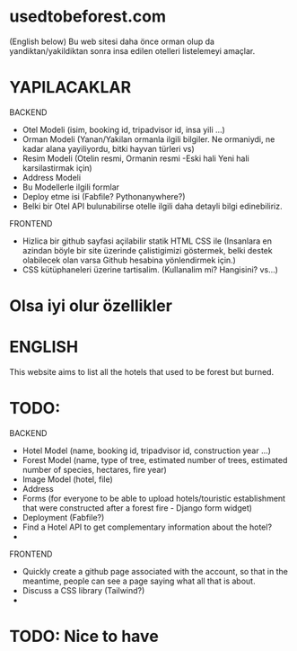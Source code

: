 # usedtobeforest.com
(English below)
Bu web sitesi daha önce orman olup da yandiktan/yakildiktan sonra insa edilen otelleri listelemeyi amaçlar.

# YAPILACAKLAR
BACKEND
- Otel Modeli (isim, booking id, tripadvisor id, insa yili ...)
- Orman Modeli (Yanan/Yakilan ormanla ilgili bilgiler. Ne ormaniydi, ne kadar alana yayiliyordu, bitki hayvan türleri vs)
- Resim Modeli (Otelin resmi, Ormanin resmi -Eski hali Yeni hali karsilastirmak için)
- Address Modeli
- Bu Modellerle ilgili formlar
- Deploy etme isi (Fabfile? Pythonanywhere?)
- Belki bir Otel API bulunabilirse otelle ilgili daha detayli bilgi edinebiliriz.

FRONTEND
- Hizlica bir github sayfasi açilabilir statik HTML CSS ile (Insanlara en azindan böyle bir site üzerinde çalistigimizi göstermek, belki destek olabilecek olan varsa Github hesabina yönlendirmek için.)
- CSS kütüphaneleri üzerine tartisalim. (Kullanalim mi? Hangisini? vs...)

# Olsa iyi olur özellikler




# ENGLISH
This website aims to list all the hotels that used to be forest but burned.

# TODO:
BACKEND
- Hotel Model (name, booking id, tripadvisor id, construction year ...)
- Forest Model (name, type of tree, estimated number of trees, estimated number of species, hectares, fire year)
- Image Model (hotel, file)
- Address
- Forms (for everyone to be able to upload hotels/touristic establishment that were constructed after a forest fire - Django form widget)
- Deployment (Fabfile?)
- Find a Hotel API to get complementary information about the hotel?
- 

FRONTEND
- Quickly create a github page associated with the account, so that in the meantime, people can see a page saying what all that is about.
- Discuss a CSS library (Tailwind?)
- 
# TODO: Nice to have